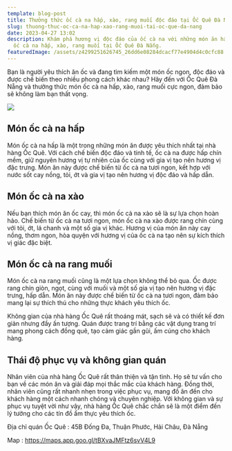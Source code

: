 ```yaml
---
template: blog-post
title: Thưởng thức ốc cà na hấp, xào, rang muối độc đáo tại Ốc Quê Đà Nẵng
slug: thuong-thuc-oc-ca-na-hap-xao-rang-muoi-tai-oc-que-da-nang
date: 2023-04-27 13:02
description: Khám phá hương vị độc đáo của ốc cà na với những món ăn hấp dẫn như
  ốc cà na hấp, xào, rang muối tại Ốc Quê Đà Nẵng.
featuredImage: /assets/z4299251626745_26dd6e08284dcacf77e4904d4c0cfc88.jpg
---
```

Bạn là người yêu thích ăn ốc và đang tìm kiếm một món ốc ngon, độc đáo và được chế biến theo nhiều phong cách khác nhau? Hãy đến với Ốc Quê Đà Nẵng và thưởng thức món ốc cà na hấp, xào, rang muối cực ngon, đảm bảo sẽ không làm bạn thất vọng.

![](/assets/z4299251626745_26dd6e08284dcacf77e4904d4c0cfc88.jpg)

## Món ốc cà na hấp

Món ốc cà na hấp là một trong những món ăn được yêu thích nhất tại nhà hàng Ốc Quê. Với cách chế biến độc đáo và tinh tế, ốc cà na được hấp chín mềm, giữ nguyên hương vị tự nhiên của ốc cùng với gia vị tạo nên hương vị đặc trưng. Món ăn này được chế biến từ ốc cà na tươi ngon, kết hợp với nước sốt cay nồng, tỏi, ớt và gia vị tạo nên hương vị độc đáo và hấp dẫn.

## Món ốc cà na xào

Nếu bạn thích món ăn ốc cay, thì món ốc cà na xào sẽ là sự lựa chọn hoàn hảo. Chế biến từ ốc cà na tươi ngon, món ốc cà na xào được rang chín cùng với tỏi, ớt, lá chanh và một số gia vị khác. Hương vị của món ăn này cay nồng, thơm ngon, hòa quyện với hương vị của ốc cà na tạo nên sự kích thích vị giác đặc biệt.

## Món ốc cà na rang muối

Món ốc cà na rang muối cũng là một lựa chọn không thể bỏ qua. Ốc được rang chín giòn, ngọt, cùng với muối và một số gia vị tạo nên hương vị đặc trưng, hấp dẫn. Món ăn này được chế biến từ ốc cà na tươi ngon, đảm bảo mang lại sự thích thú cho những thực khách yêu thích ốc.

Không gian của nhà hàng Ốc Quê rất thoáng mát, sạch sẽ và có thiết kế đơn giản nhưng đầy ấn tượng. Quán được trang trí bằng các vật dụng trang trí mang phong cách đồng quê, tạo cảm giác gần gũi, ấm cúng cho khách hàng.

## T﻿hái độ phục vụ và không gian quán

Nhân viên của nhà hàng Ốc Quê rất thân thiện và tận tình. Họ sẽ tư vấn cho bạn về các món ăn và giải đáp mọi thắc mắc của khách hàng. Đồng thời, nhân viên cũng rất nhanh nhẹn trong việc phục vụ, mang đồ ăn đến cho khách hàng một cách nhanh chóng và chuyên nghiệp. Với không gian và sự phục vụ tuyệt vời như vậy, nhà hàng Ốc Quê chắc chắn sẽ là một điểm đến lý tưởng cho các tín đồ ẩm thực yêu thích ốc.

Địa chỉ quán Ốc Quê : 45B Đống Đa, Thuận Phước, Hải Châu, Đà Nẵng

M﻿ap : https://maps.app.goo.gl/tBXvaJMFtz6svV4L9